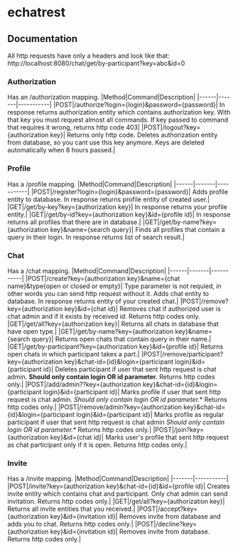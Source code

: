 # echatrest

## Documentation
All http requests have only a headers and look like that: http://localhost:8080/chat/get/by-participant?key=abc&id=0
### Authorization
Has an /authorization mapping.
|Method|Command|Description|
|------|-------|-----------|
|POST|/authorize?login={login}&password={password}| In response returns authorization entity which contains authorization key. With that key you must request almost all commands. If key passed to command that requires it wrong, returns http code 403|
|POST|/logout?key={authorization key}| Returns only http code. Deletes authorization entity from database, so you cant use this key anymore. Keys are deleted automatically when 8 hours passed.|
### Profile
Has a /profile mapping.
|Method|Command|Description|
|------|-------|-----------|
|POST|/register?login={login}&password={password}| Adds profile entity to database. In response returns profile entity of created user.|
|GET|/get/by-key?key={authorization key}| In response returns your profile entity.|
|GET|/get/by-id?key={authorization key}&id={profile id}| In response returns all profiles that there are in database.|
|GET|/get/by-name?key={authorization key}&name={search query}| Finds all profiles that contain a query in their login. In response returns list of search result.|
### Chat
Has a /chat mapping.
|Method|Command|Description|
|------|-------|-----------|
|POST|/create?key={authorization key}&name={chat name}&type{open or closed or empty}| Type parameter is not requied, in other words you can send http request without it. Adds chat entity to database. In response returns entity of your created chat.|
|POST|/remove?key={authorization key}&id={chat id}| Removes chat if authorized user is chat admin and if it exists by received id. Returns http codes only.
|GET|/get/all?key={authorization key}| Returns all chats in database that have open type.|
|GET|/get/by-name?key={authorization key}&name={search query}| Returns open chats that contain query in their name.|
|GET|/get/by-participant?key={authorization key}&id={profile id}| Returns open chats in which participant takes a part.|
|POST|/remove/participant?key={authorization key}&chat-id={id}&login={participant login}&id={participant id}| Deletes participant if user that sent http request is chat admin. **Should only contain login OR id parameter.** Returns http codes only.|
|POST|/add/admin??key={authorization key}&chat-id={id}&login={participant login}&id={participant id}| Marks profile if user that sent http request is chat admin. *Should only contain login OR id parameter.** Returns http codes only.|
|POST|/remove/admin?key={authorization key}&chat-id={id}&login={participant login}&id={participant id}| Marks profile as regular participant if user that sent http request is chat admin *Should only contain login OR id parameter.** Returns http codes only.|
|POST|/join?key={authorization key}&id={chat id}| Marks user's profile that sent http request as chat participant only if it is open. Returns http codes only.|
### Invite
Has a /invite mapping.
|Method|Command|Description|
|-------|-----------|
|POST|/invite?key={authorization key}&chat-id={id}&id={profile id}| Creates invite entity which contains chat and participant. Only chat admin can send invitation. Returns http codes only.|
|GET|/get/all?key={authorization key}| Returns all invite entities that you received.|
|POST|/accept?key={authorization key}&id={invitation id}| Removes invite from database and adds you to chat. Returns http codes only.|
|POST|/decline?key={authorization key}&id={invitation id}| Removes invite from database. Returns http codes only.|
